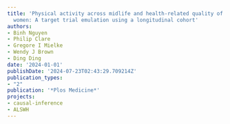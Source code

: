 ```yaml
---
title: 'Physical activity across midlife and health-related quality of life in Australian
  women: A target trial emulation using a longitudinal cohort'
authors:
- Binh Nguyen
- Philip Clare
- Gregore I Mielke
- Wendy J Brown
- Ding Ding
date: '2024-01-01'
publishDate: '2024-07-23T02:43:29.709214Z'
publication_types:
- "2"
publication: '*Plos Medicine*'
projects:
- causal-inference
- ALSWH
---
```


